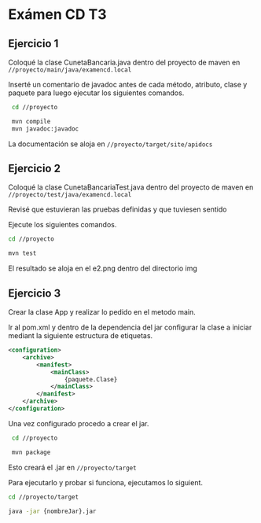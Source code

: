 # Exámen CD T3

## Ejercicio 1 

Coloqué la clase CunetaBancaria.java dentro del proyecto de maven en `//proyecto/main/java/examencd.local`

Inserté un comentario de javadoc antes de cada método, atributo, clase y paquete para luego ejecutar los siguientes comandos.

```bash
 cd //proyecto

 mvn compile
 mvn javadoc:javadoc
```
La documentación se aloja en `//proyecto/target/site/apidocs`

## Ejercicio 2

Coloqué la clase CunetaBancariaTest.java dentro del proyecto de maven en `//proyecto/test/java/examencd.local`

Revisé que estuvieran las pruebas definidas y que tuviesen sentido

Ejecute los siguientes comandos.
```bash
cd //proyecto

mvn test
```
El resultado se aloja en el e2.png dentro del directorio img

## Ejercicio 3

Crear la clase App y realizar lo pedido en el metodo main.

Ir al pom.xml y dentro de la dependencia del jar configurar la clase a iniciar mediant la siguiente estructura de etiquetas.
```xml
<configuration>
    <archive>
        <manifest>
            <mainClass>
                {paquete.Clase}
            </mainClass>
        </manifest>
    </archive>
</configuration>
```

Una vez configurado procedo a crear el jar.
```bash
 cd //proyecto

 mvn package
```

Esto creará el .jar en `//proyecto/target`

Para ejecutarlo y probar si funciona, ejecutamos lo siguient.

```bash
cd //proyecto/target

java -jar {nombreJar}.jar
```